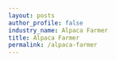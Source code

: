 ```yaml
---
layout: posts 
author_profile: false 
industry_name: Alpaca Farmer
title: Alpaca Farmer
permalink: /alpaca-farmer
---
```

